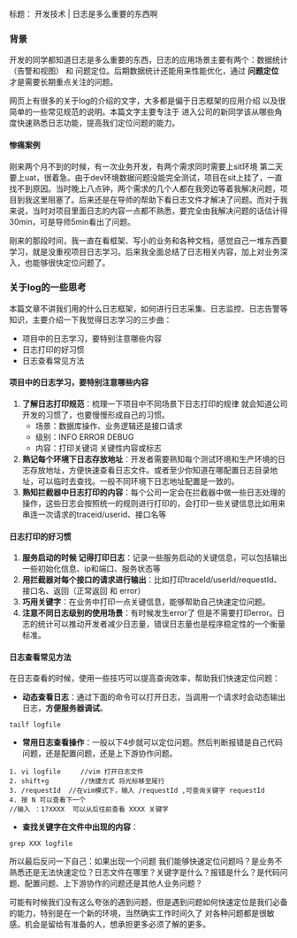 标题： 开发技术 | 日志是多么重要的东西啊

### 背景

开发的同学都知道日志是多么重要的东西，日志的应用场景主要有两个：数据统计（告警和视图） 和 问题定位。后期数据统计还能用来性能优化，通过 **问题定位** 才是需要长期重点关注的问题。

网页上有很多的关于log的介绍的文字，大多都是偏于日志框架的应用介绍 以及很简单的一些常见规范的说明。本篇文字主要专注于 进入公司的新同学该从哪些角度快速熟悉日志功能，提高我们定位问题的能力。

#### 惨痛案例

刚来两个月不到的时候，有一次业务开发，有两个需求同时需要上sit环境 第二天要上uat，很着急。由于dev环境数据问题没能完全测试，项目在sit上挂了，一直找不到原因。当时晚上八点钟，两个需求的几个人都在我旁边等着我解决问题，项目到我这里阻塞了。后来还是在导师的帮助下看日志文件才解决了问题。而对于我来说，当时对项目里面日志的内容一点都不熟悉，要完全由我解决问题的话估计得30min，可是导师5min看出了问题。

刚来的那段时间，我一直在看框架、写小的业务和各种文档，感觉自己一堆东西要学习，就是没重视项目日志学习。后来我全面总结了日志相关内容，加上对业务深入，也能够很快定位问题了。

### 关于log的一些思考

本篇文章不讲我们用的什么日志框架，如何进行日志采集、日志监控、日志告警等知识，主要介绍一下我觉得日志学习的三步曲：

- 项目中的日志学习，要特别注意哪些内容
- 日志打印的好习惯
- 日志查看常见方法

#### 项目中的日志学习，要特别注意哪些内容

1. **了解日志打印规范**：梳理一下项目中不同场景下日志打印的规律 就会知道公司开发的习惯了，也要慢慢形成自己的习惯。
   - 场景：数据库操作、业务逻辑还是接口请求
   - 级别：INFO ERROR DEBUG
   - 内容：打印关键词 关键性内容或标志
2. **熟记每个环境下日志存放地址**：开发者需要熟知每个测试环境和生产环境的日志存放地址，方便快速查看日志文件。或者至少你知道在哪配置日志目录地址，可以临时去查找。一般不同环境下日志地址配置是一致的。
3. **熟知拦截器中日志打印的内容**：每个公司一定会在拦截器中做一些日志处理的操作，这些日志会按照统一的规则进行打印的，会打印一些关键信息比如用来串连一次请求的traceid/userid、接口名等

#### 日志打印的好习惯

1. **服务启动的时候 记得打印日志**：记录一些服务启动的关键信息，可以包括输出一些初始化信息、ip和端口、服务状态等
2. **用拦截器对每个接口的请求进行输出**：比如打印traceId/userId/requestId、接口名、返回（正常返回 和 error）
3. **巧用关键字**：在业务中打印一点关键信息，能够帮助自己快速定位问题。
4. **注意不同日志级别的使用场景**：有时候发生error了 但是不需要打印error。日志的统计可以推动开发者减少日志量，错误日志量也是程序稳定性的一个衡量标准。

#### 日志查看常见方法

在日志查看的时候，使用一些技巧可以提高查询效率，帮助我们快速定位问题：

- **动态查看日志**：通过下面的命令可以打开日志，当调用一个请求时会动态输出日志，**方便服务器调试**。

```
tailf logfile
```

- **常用日志查看操作**：一般以下4步就可以定位问题。然后判断报错是自己代码问题，还是配置问题，还是上下游协作问题。

```
1. vi logfile     //vim 打开日志文件
2. shift+g 	      //快捷方式 将光标移至尾行
3. /requestId  //在vim模式下，输入 /requestId ,可查询关键字 requestId
4. 按 N 可以查看下一个
//输入 ：1?XXXX  可以从后往前查看 XXXX 关键字
```

- **查找关键字在文件中出现的内容**：

```
grep XXX logfile
```

所以最后反问一下自己：如果出现一个问题 我们能够快速定位问题吗？是业务不熟悉还是无法快速定位？日志文件在哪里？关键字是什么？报错是什么？是代码问题、配置问题、上下游协作的问题还是其他人业务问题？

可能有时候我们没有这么夸张的遇到问题，但是遇到问题如何快速定位是我们必备的能力，特别是在一个新的环境，当然确实工作时间久了 对各种问题都是很敏感。机会是留给有准备的人，想承担更多必须了解的更多。